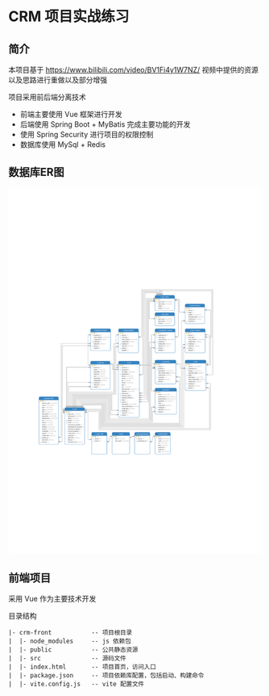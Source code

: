 # CRM 项目实战练习

## 简介

本项目基于 https://www.bilibili.com/video/BV1Fi4y1W7NZ/ 视频中提供的资源以及思路进行重做以及部分增强

项目采用前后端分离技术
- 前端主要使用 Vue 框架进行开发
- 后端使用 Spring Boot + MyBatis 完成主要功能的开发
- 使用 Spring Security 进行项目的权限控制
- 数据库使用 MySql + Redis

## 数据库ER图

![数据库ER图.png](./attachments/mysql/数据库ER图.svg)

## 前端项目

采用 Vue 作为主要技术开发

目录结构

```
|- crm-front           -- 项目根目录
|  |- node_modules     -- js 依赖包
|  |- public           -- 公共静态资源
|  |- src              -- 源码文件
|  |- index.html       -- 项目首页，访问入口
|  |- package.json     -- 项目依赖库配置，包括启动、构建命令
|  |- vite.config.js   -- vite 配置文件
```